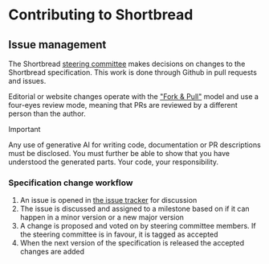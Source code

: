 # Contributing to Shortbread

## Issue management

The Shortbread [steering committee](https://shortbread-tiles.org/#steering-committee) makes decisions on changes to the Shortbread specification. This work is done through Github in pull requests and issues.

Editorial or website changes operate with the
["Fork & Pull"](https://help.github.com/articles/using-pull-requests) model
and use a four-eyes review mode, meaning that PRs are reviewed by a different person than the author.

> [!IMPORTANT]
> Any use of generative AI for writing code, documentation or PR descriptions
> must be disclosed. You must further be able to show that you have understood
> the generated parts. Your code, your responsibility.


### Specification change workflow

1. An issue is opened in [the issue tracker](https://github.com/shortbread-tiles/shortbread-docs/issues) for discussion
2. The issue is discussed and assigned to a milestone based on if it can happen in a minor version or a new major version
3. A change is proposed and voted on by steering committee members. If the steering committee is in favour, it is tagged as accepted
4. When the next version of the specification is released the accepted changes are added
